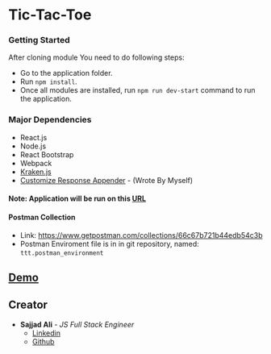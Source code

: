 # Tic-Tac-Toe

### Getting Started
After cloning module You need to do following steps:

* Go to the application folder.
* Run `npm install`.
* Once all modules are installed, run `npm run dev-start` command to run the application.

### Major Dependencies
* React.js
* Node.js
* React Bootstrap
* Webpack
* [Kraken.js](http://krakenjs.com/)
* [Customize Response Appender](https://www.npmjs.com/package/customize-response-appender) - (Wrote By Myself)

#### **Note:** Application will be run on this [URL](http://localhost:8001)

#### Postman Collection
* Link: https://www.getpostman.com/collections/66c67b721b44edb54c3b
* Postman Enviroment file is in in git repository, named: `ttt.postman_environment`

## [Demo](https://www.loom.com/share/2d627c0faa1042ddaddc6d7455ec4ea3)

## Creator
* **Sajjad Ali** - *JS Full Stack Engineer* 
  - [Linkedin](https://www.linkedin.com/in/iamsajjadali)
  - [Github](http://isajjadali.github.io)

